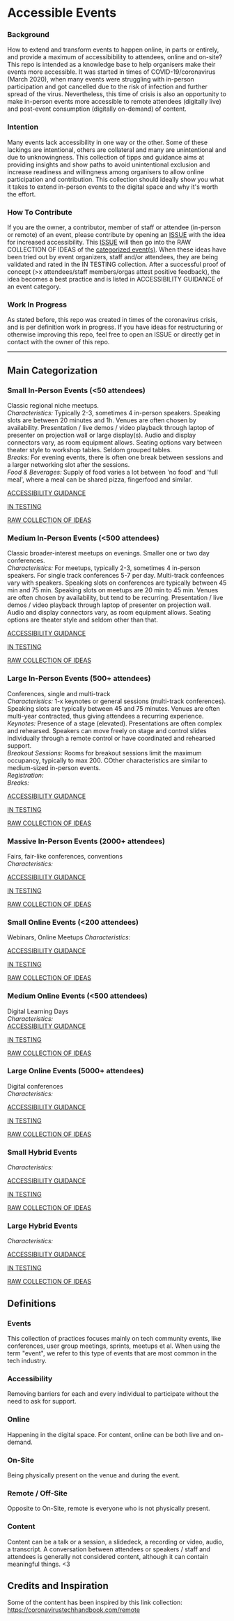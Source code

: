 # Accessible Events

### Background
How to extend and transform events to happen online, in parts or entirely, and provide a maximum of accessibibility to attendees, online and on-site? This repo is intended as a knowledge base to help organisers make their events more accessible. It was started in times of COVID-19/coronavirus (March 2020), when many events were struggling with in-person participation and got cancelled due to the risk of infection and further spread of the virus. Nevertheless, this time of crisis is also an opportunity to make in-person events more accessible to remote attendees (digitally live) and post-event consumption (digitally on-demand) of content.

### Intention
Many events lack accessibility in one way or the other. Some of these lackings are intentional, others are collateral and many are unintentional and due to unknowingness. This collection of tipps and guidance aims at providing insights and show paths to avoid unintentional exclusion and increase readiness and willingness among organisers to allow online participation and contribution. This collection should ideally show you what it takes to extend in-person events to the digital space and why it's worth the effort. 

### How To Contribute
If you are the owner, a contributor, member of staff or attendee (in-person or remote) of an event, please contribute by opening an [ISSUE](/issues) with the idea for increased accessibility. This [ISSUE](/issues) will then go into the RAW COLLECTION OF IDEAS of the [categorized event(s)](/categories). 
When these ideas have been tried out by event organizers, staff and/or attendees, they are being validated and rated in the IN TESTING collection. After a successful proof of concept (>x attendees/staff members/orgas attest positive feedback), the idea becomes a best practice and is listed in ACCESSIBILITY GUIDANCE of an event category.


### Work In Progress
As stated before, this repo was created in times of the coronavirus crisis, and is per definition work in progress. If you have ideas for restructuring or otherwise improving this repo, feel free to open an ISSUE or directly get in contact with the owner of this repo.

---

## Main Categorization
### Small In-Person Events (<50 attendees)
Classic regional niche meetups.  
 _Characteristics:_ Typically 2-3, sometimes 4 in-person speakers. Speaking slots are between 20 minutes and 1h. Venues are often chosen by availability. Presentation / live demos / video playback through laptop of presenter on projection wall or large display(s). Audio and display connectors vary, as room equipment allows. Seating options vary between theater style to workshop tables. Seldom grouped tables.  
 *Breaks:* For evening events, there is often one break between sessions and a larger networking slot after the sessions.   
 *Food & Beverages:* Supply of food varies a lot between 'no food' and 'full meal', where a meal can be shared pizza, fingerfood and similar.   

[ACCESSIBILITY GUIDANCE](categories/small_in-person_events/ACCESSIBILITY_GUIDANCE.md)

[IN TESTING](categories/small_in-person_events/IN_TESTING.md)

[RAW COLLECTION OF IDEAS](categories/small_in-person_events/RAW_COLLECTION_OF_IDEAS.md)


### Medium In-Person Events (<500 attendees)
Classic broader-interest meetups on evenings. Smaller one or two day conferences.  
 *Characteristics:* For meetups, typically 2-3, sometimes 4 in-person speakers. For single track conferences 5-7 per day. Multi-track confeences vary with speakers. Speaking slots on conferences are typically between 45 min and 75 min. Speaking slots on meetups are 20 min to 45 min. Venues are often chosen by availability, but tend to be recurring. Presentation / live demos / video playback through laptop of presenter on projection wall. Audio and display connectors vary, as room equipment allows. Seating options are theater style and seldom other than that.

[ACCESSIBILITY GUIDANCE](categories/medium_in-person_events/ACCESSIBILITY_GUIDANCE.md)

[IN TESTING](categories/medium_in-person_events/IN_TESTING.md)

[RAW COLLECTION OF IDEAS](categories/medium_in-person_events/RAW_COLLECTION_OF_IDEAS.md)


### Large In-Person Events (500+ attendees)
Conferences, single and multi-track  
 *Characteristics:* 1-x keynotes or general sessions (multi-track conferences). Speaking slots are typically between 45 and 75 minutes. Venues are often multi-year contracted, thus giving attendees a recurring experience.   
 *Keynotes:* Presence of a stage (elevated). Presentations are often complex and rehearsed. Speakers can move freely on stage and control slides individually through a remote control or have coordinated and rehearsed support.  
 *Breakout Sessions:* Rooms for breakout sessions limit the maximum occupancy, typically to max 200. COther characteristics are similar to medium-sized in-person events.  
 *Registration:*  
 *Breaks:*  

[ACCESSIBILITY GUIDANCE](categories/large_in-person_events/ACCESSIBILITY_GUIDANCE.md)

[IN TESTING](categories/large_in-person_events/IN_TESTING.md)

[RAW COLLECTION OF IDEAS](categories/large_in-person_events/RAW_COLLECTION_OF_IDEAS.md)

### Massive In-Person Events (2000+ attendees)
Fairs, fair-like conferences, conventions  
 *Characteristics:*  

[ACCESSIBILITY GUIDANCE](categories/massive_in-person_events/ACCESSIBILITY_GUIDANCE.md)

[IN TESTING](categories/massive_in-person_events/IN_TESTING.md)

[RAW COLLECTION OF IDEAS](categories/massive_in-person_events/RAW_COLLECTION_OF_IDEAS.md)

### Small Online Events (<200 attendees)
Webinars, Online Meetups
 *Characteristics:*  

[ACCESSIBILITY GUIDANCE](categories/small_online_events/ACCESSIBILITY_GUIDANCE.md)

[IN TESTING](categories/small_online_events/IN_TESTING.md)

[RAW COLLECTION OF IDEAS](categories/small_online_events/RAW_COLLECTION_OF_IDEAS.md)

### Medium Online Events (<500 attendees)
Digital Learning Days  
 *Characteristics:*  
[ACCESSIBILITY GUIDANCE](categories/medium_online_events/ACCESSIBILITY_GUIDANCE.md)

[IN TESTING](categories/medium_online_events/IN_TESTING.md)

[RAW COLLECTION OF IDEAS](categories/medium_online_events/RAW_COLLECTION_OF_IDEAS.md)

### Large Online Events (5000+ attendees)
Digital conferences  
 *Characteristics:*  

[ACCESSIBILITY GUIDANCE](categories/large_online_events/ACCESSIBILITY_GUIDANCE.md)

[IN TESTING](categories/large_online_events/IN_TESTING.md)

[RAW COLLECTION OF IDEAS](categories/large_online_events/RAW_COLLECTION_OF_IDEAS.md)

### Small Hybrid Events
  
 *Characteristics:*  

[ACCESSIBILITY GUIDANCE](categories/small_hybrid_events/ACCESSIBILITY_GUIDANCE.md)

[IN TESTING](categories/small_hybrid_events/IN_TESTING.md)

[RAW COLLECTION OF IDEAS](categories/small_hybrid_events/RAW_COLLECTION_OF_IDEAS.md)

### Large Hybrid Events
  
 *Characteristics:*  

[ACCESSIBILITY GUIDANCE](categories/large_hybrid_events/ACCESSIBILITY_GUIDANCE.md)

[IN TESTING](categories/large_hybrid_events/IN_TESTING.md)

[RAW COLLECTION OF IDEAS](categories/large_hybrid_events/RAW_COLLECTION_OF_IDEAS.md)



## Definitions

### Events
This collection of practices focuses mainly on tech community events, like conferences, user group meetings, sprints, meetups et al. When using the term "event", we refer to this type of events that are most common in the tech industry.

### Accessibility
Removing barriers for each and every individual to participate without the need to ask for support.

### Online
Happening in the digital space. For content, online can be both live and on-demand.

### On-Site
Being physically present on the venue and during the event.

### Remote / Off-Site
Opposite to On-Site, remote is everyone who is not physically present.

### Content
Content can be a talk or a session, a slidedeck, a recording or video, audio, a transcript. A conversation between attendees or speakers / staff and attendees is generally not considered content, although it can contain meaningful things. <3


## Credits and Inspiration
Some of the content has been inspired by this link collection: https://coronavirustechhandbook.com/remote

